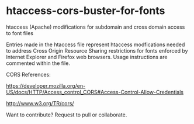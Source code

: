 htaccess-cors-buster-for-fonts
==============================

htaccess (Apache) modifications for subdomain and cross domain access to font files

Entries made in the htaccess file represent htaccess modfications needed to address Cross Origin Resource Sharing restrictions for fonts enforced by Internet Explorer and Firefox web browsers. Usage instructions are commented within the file.

CORS References:

https://developer.mozilla.org/en-US/docs/HTTP/Access_control_CORS#Access-Control-Allow-Credentials

http://www.w3.org/TR/cors/

Want to contribute? Request to pull or collaborate.
